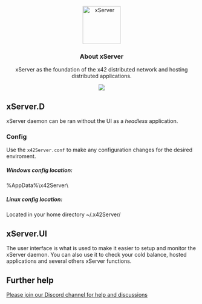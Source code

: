 <p align="center">
  <p align="center">
    <img src="https://user-images.githubusercontent.com/41244965/83368948-e06e9280-a377-11ea-99d5-9898d08d186c.png" height="100" alt="xServer" />
  </p>
  <h3 align="center">
    About xServer
  </h3>
  <p align="center">
    xServer as the foundation of the x42 distributed network and hosting distributed applications.
  </p>
  <p align="center">
      <a href="https://github.com/x42protocol/xServer/actions"><img src="https://github.com/x42protocol/xServer/workflows/Build/badge.svg" /></a>
  </p>
</p>

## xServer.D
xServer daemon can be ran without the UI as a *headless* application. 

### Config
Use the `x42Server.conf` to make any configuration changes for the desired enviroment.

##### Windows config location:
%AppData%\x42Server\

##### Linux config location:
Located in your home directory ~/.x42Server/

## xServer.UI
The user interface is what is used to make it easier to setup and monitor the xServer daemon.
You can also use it to check your cold balance, hosted applications and several others xServer functions.

## Further help
[Please join our Discord channel for help and discussions](https://discord.gg/bmYUmjr)
